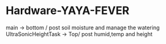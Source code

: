 # Hardware-YAYA-FEVER

main -> bottom / post soil moisture and manage the watering <br />
UltraSonicHeightTask -> Top/ post humid,temp and height
